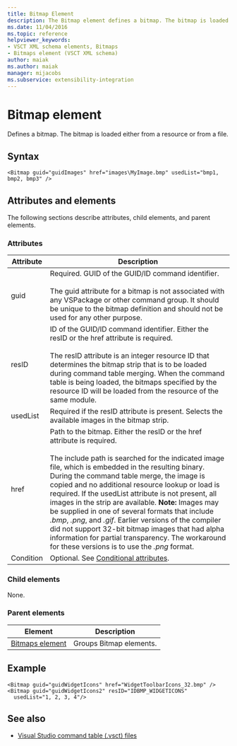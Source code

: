 ```yaml
---
title: Bitmap Element
description: The Bitmap element defines a bitmap. The bitmap is loaded either from a resource or from a file. This article contains an example.
ms.date: 11/04/2016
ms.topic: reference
helpviewer_keywords:
- VSCT XML schema elements, Bitmaps
- Bitmaps element (VSCT XML schema)
author: maiak
ms.author: maiak
manager: mijacobs
ms.subservice: extensibility-integration
---
```

# Bitmap element

Defines a bitmap. The bitmap is loaded either from a resource or from a file.

## Syntax

```
<Bitmap guid="guidImages" href="images\MyImage.bmp" usedList="bmp1, bmp2, bmp3" />
```

## Attributes and elements
 The following sections describe attributes, child elements, and parent elements.

### Attributes

|Attribute|Description|
|---------------|-----------------|
|guid|Required. GUID of the GUID/ID command identifier.<br /><br /> The guid attribute for a bitmap is not associated with any VSPackage or other command group.  It should be unique to the bitmap definition and should not be used for any other purpose.|
|resID|ID of the GUID/ID command identifier. Either the resID or the href attribute is required.<br /><br /> The resID attribute is an integer resource ID that determines the bitmap strip that is to be loaded during command table merging.  When the command table is being loaded, the bitmaps specified by the resource ID will be loaded from the resource of the same module.|
|usedList|Required if the resID attribute is present. Selects the available images in the bitmap strip.|
|href|Path to the bitmap. Either the resID or the href attribute is required.<br /><br /> The include path is searched for the indicated image file, which is embedded in the resulting binary.  During the command table merge, the image is copied and no additional resource lookup or load is required.  If the usedList attribute is not present, all images in the strip are available. **Note:**  Images may be supplied in one of several formats that include *.bmp*, *.png*, and *.gif*.  Earlier versions of the compiler did not support 32-bit bitmap images that had alpha information for partial transparency. The workaround for these versions is to use the *.png* format.|
|Condition|Optional. See [Conditional attributes](../extensibility/vsct-xml-schema-conditional-attributes.md).|

### Child elements
 None.

### Parent elements

|Element|Description|
|-------------|-----------------|
|[Bitmaps element](../extensibility/bitmaps-element.md)|Groups Bitmap elements.|

## Example

```
<Bitmap guid="guidWidgetIcons" href="WidgetToolbarIcons_32.bmp" />
<Bitmap guid="guidWidgetIcons2" resID="IDBMP_WIDGETICONS"
  usedList="1, 2, 3, 4"/>
```

## See also
- [Visual Studio command table (.vsct) files](../extensibility/internals/visual-studio-command-table-dot-vsct-files.md)
